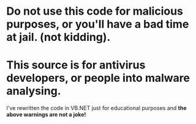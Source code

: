 # Do not use this code for malicious purposes, or you'll have a bad time at jail. (not kidding).

# This source is for antivirus developers, or people into malware analysing. 

I've rewritten the code in VB.NET just for educational purposes and **the above warnings are not a joke!**
